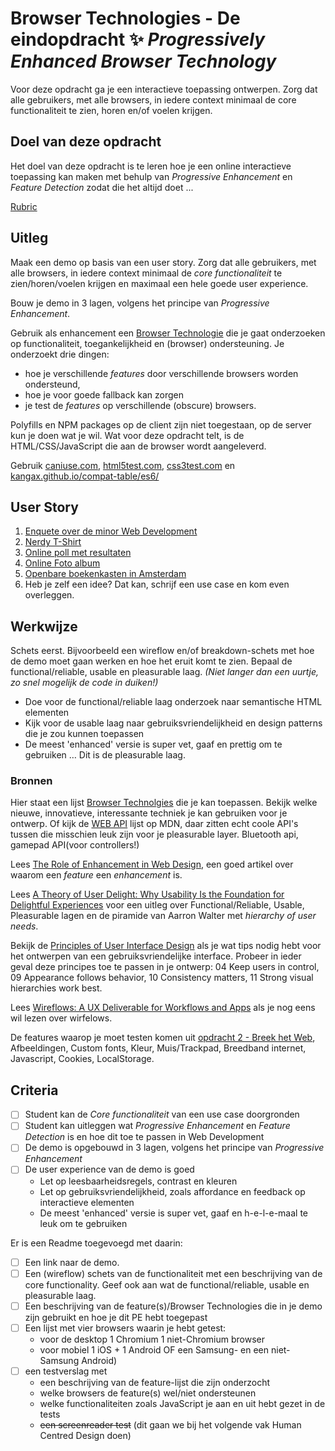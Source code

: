 # Browser Technologies - De eindopdracht ✨ <em lang="en">Progressively Enhanced Browser Technology</em>

Voor deze opdracht ga je een interactieve toepassing ontwerpen. Zorg dat alle gebruikers, met alle browsers, in iedere context minimaal de core functionaliteit te zien, horen en/of voelen krijgen.

## Doel van deze opdracht

Het doel van deze opdracht is te leren hoe je een online interactieve toepassing kan maken met behulp van _Progressive Enhancement_ en _Feature Detection_ zodat die het altijd doet ...

[Rubric](https://docs.google.com/spreadsheets/d/1MV3BWwwg_Zz1n-S_qOM4iSm4gA4M6g0xAxGacyaPuac/)

## Uitleg

Maak een demo op basis van een user story. Zorg dat alle gebruikers, met alle browsers, in iedere context minimaal de _core functionaliteit_ te zien/horen/voelen krijgen en maximaal een hele goede user experience.

Bouw je demo in 3 lagen, volgens het principe van _Progressive Enhancement_.

Gebruik als enhancement een [Browser Technologie](https://platform.html5.org) die je gaat onderzoeken op functionaliteit, toegankelijkheid en (browser) ondersteuning.
Je onderzoekt drie dingen: 
- hoe je verschillende _features_ door verschillende browsers worden ondersteund, 
- hoe je voor goede fallback kan zorgen 
- je test de _features_ op verschillende (obscure) browsers.

Polyfills en NPM packages op de client zijn niet toegestaan, op de server kun je doen wat je wil. Wat voor deze opdracht telt, is de HTML/CSS/JavaScript die aan de browser wordt aangeleverd.

Gebruik [caniuse.com](https://caniuse.com), [html5test.com](https://html5test.com), [css3test.com](http://css3test.com) en [kangax.github.io/compat-table/es6/](https://kangax.github.io/compat-table/es6/)


## User Story

1. [Enquete over de minor Web Development](../usecases/Usecase-enquete.md)
2. [Nerdy T-Shirt](../usecases/Usecase-t-nerdy-shirt.md)
3. [Online poll met resultaten](../usecases/Usecase-online-poll.md)
4. [Online Foto album](../usecases/Usecase-online-foto-album.md)
5. [Openbare boekenkasten in Amsterdam](../usecases/Usecase-boekenkasten.md)
7. Heb je zelf een idee? Dat kan, schrijf een use case en kom even overleggen.

## Werkwijze

Schets eerst. Bijvoorbeeld een wireflow en/of breakdown-schets met hoe de demo moet gaan werken en hoe het eruit komt te zien. Bepaal de functional/reliable, usable en pleasurable laag. *(Niet langer dan een uurtje, zo snel mogelijk de code in duiken!)*

- Doe voor de functional/reliable laag onderzoek naar semantische HTML elementen
- Kijk voor de usable laag naar gebruiksvriendelijkheid en design patterns die je zou kunnen toepassen
- De meest 'enhanced' versie is super vet, gaaf en prettig om te gebruiken … Dit is de pleasurable laag.

### Bronnen

Hier staat een lijst [Browser Technolgies](https://platform.html5.org/) die je kan toepassen. Bekijk welke nieuwe, innovatieve, interessante techniek je kan gebruiken voor je ontwerp. Of kijk de [WEB API](https://developer.mozilla.org/en-US/docs/Web/API) lijst op MDN, daar zitten echt coole API's tussen die misschien leuk zijn voor je pleasurable layer. Bluetooth api, gamepad API(voor controllers!)

Lees 
[The Role of Enhancement in Web Design](https://www.nngroup.com/articles/enhancement/), een goed artikel over waarom een _feature_ een _enhancement_ is.

Lees 
[A Theory of User Delight: Why Usability Is the Foundation for Delightful Experiences](https://www.nngroup.com/articles/theory-user-delight/) voor een uitleg over Functional/Reliable, Usable, Pleasurable lagen en de piramide van Aarron Walter met _hierarchy of user needs_.

Bekijk de [Principles of User Interface Design](http://bokardo.com/principles-of-user-interface-design/) als je wat tips nodig hebt voor het ontwerpen van een gebruiksvriendelijke interface. Probeer in ieder geval deze principes toe te passen in je ontwerp: 04 Keep users in control, 09 Appearance follows behavior, 10 Consistency matters, 11 Strong visual hierarchies work best.

Lees [Wireflows: A UX Deliverable for Workflows and Apps](https://www.nngroup.com/articles/wireflows/) als je nog eens wil lezen over wirfelows.

De features waarop je moet testen komen uit [opdracht 2 - Breek het Web](https://github.com/cmda-minor-web/browser-technologies-2021/blob/master/assignments/opdracht-2.md), Afbeeldingen, Custom fonts, Kleur, Muis/Trackpad, Breedband internet, Javascript, Cookies, LocalStorage.


## Criteria

- [ ]	Student kan de _Core functionaliteit_ van een use case doorgronden
- [ ]	Student kan uitleggen wat _Progressive Enhancement_ en _Feature Detection_ is en hoe dit toe te passen in Web Development
- [ ]	De demo is opgebouwd in 3 lagen, volgens het principe van _Progressive Enhancement_
- [ ]	De user experience van de demo is goed
	-	Let op leesbaarheidsregels, contrast en kleuren
	-	Let op gebruiksvriendelijkheid, zoals affordance en feedback op interactieve elementen
	-	De meest 'enhanced' versie is super vet, gaaf en h-e-l-e-maal te leuk om te gebruiken

Er is een Readme toegevoegd met daarin:
- [ ] Een link naar de demo.
- [ ] Een (wireflow) schets van de functionaliteit met een beschrijving van de core functionality. Geef ook aan wat de functional/reliable, usable en pleasurable laag.
- [ ] Een beschrijving van de feature(s)/Browser Technologies die in je demo zijn gebruikt en hoe je dit PE hebt toegepast
- [ ] Een lijst met vier browsers waarin je hebt getest:
	- voor de desktop 1 Chromium 1 niet-Chromium browser
	- voor mobiel 1 iOS + 1 Android OF een Samsung- en een niet-Samsung Android)
- [ ]  een testverslag met
	- een beschrijving van de feature-lijst die zijn onderzocht
	- welke browsers de feature(s) wel/niet ondersteunen
	- welke functionaliteiten zoals JavaScript je aan en uit hebt gezet in de tests
	- <del>een screenreader test</del> (dit gaan we bij het volgende vak Human Centred Design doen)



<!--

MUIS
TOETSENBORD
TOUCH

-->
